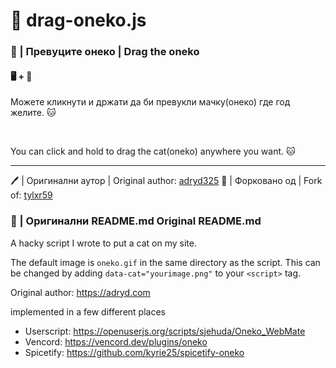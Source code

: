 # 🐾 drag-oneko.js

### 🐾 | Превуците онеко | Drag the oneko

#### 🖥️ + 📱

Можете кликнути и држати да би превукли мачку(онеко) где год желите. 🐱

<br>

You can click and hold to drag the cat(oneko) anywhere you want. 🐱

---

🖊 | Оригинални аутор | Original author: [adryd325](https://github.com/adryd325/oneko.js)
🔀 | Форковано од | Fork of: [tylxr59](https://github.com/tylxr59/oneko.js/)

### 📜 | Оригинални README.md Original README.md

A hacky script I wrote to put a cat on my site.

The default image is `oneko.gif` in the same directory as the script. This can be changed by adding `data-cat="yourimage.png"` to your `<script>` tag.

Original author: https://adryd.com

implemented in a few different places
  - Userscript: https://openuserjs.org/scripts/sjehuda/Oneko_WebMate
  - Vencord: https://vencord.dev/plugins/oneko
  - Spicetify: https://github.com/kyrie25/spicetify-oneko
